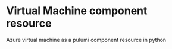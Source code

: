 # Virtual Machine component resource 
Azure virtual machine as a pulumi component resource in python 

